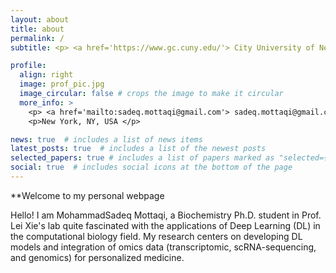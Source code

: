 ```yaml
---
layout: about
title: about
permalink: /
subtitle: <p> <a href='https://www.gc.cuny.edu/'> City University of New York </a> </p>

profile:
  align: right
  image: prof_pic.jpg
  image_circular: false # crops the image to make it circular
  more_info: >
    <p> <a href='mailto:sadeq.mottaqi@gmail.com'> sadeq.mottaqi@gmail.com </a> </p>
    <p>New York, NY, USA </p>

news: true  # includes a list of news items
latest_posts: true  # includes a list of the newest posts
selected_papers: true # includes a list of papers marked as "selected={true}"
social: true  # includes social icons at the bottom of the page
---
```


**Welcome to my personal webpage

Hello! I am MohammadSadeq Mottaqi, a Biochemistry Ph.D. student in Prof. Lei Xie's lab quite fascinated with the applications of Deep Learning (DL) in the computational biology field. My research centers on developing DL models and integration of omics data (transcriptomic, scRNA-sequencing, and genomics) for personalized medicine.
